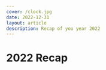 ```yaml
---
cover: /clock.jpg
date: 2022-12-31
layout: article
description: Recap of you year 2022
---
```


# 2022 Recap